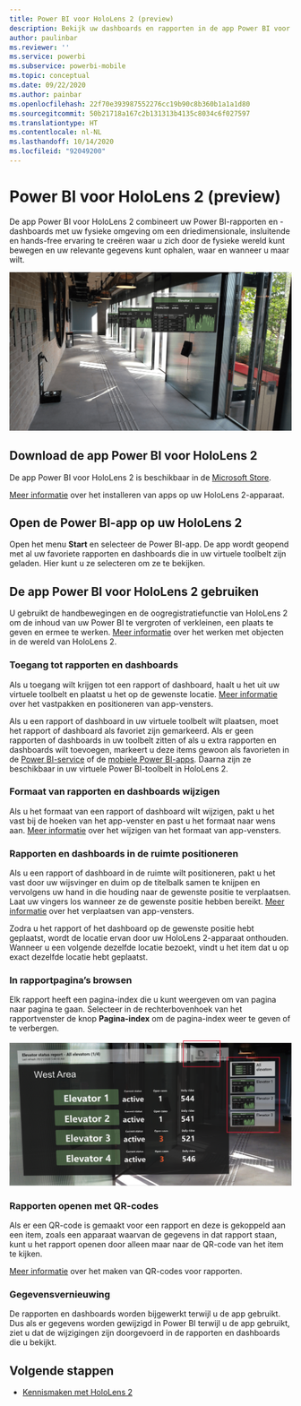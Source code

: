 ```yaml
---
title: Power BI voor HoloLens 2 (preview)
description: Bekijk uw dashboards en rapporten in de app Power BI voor HoloLens 2.
author: paulinbar
ms.reviewer: ''
ms.service: powerbi
ms.subservice: powerbi-mobile
ms.topic: conceptual
ms.date: 09/22/2020
ms.author: painbar
ms.openlocfilehash: 22f70e393987552276cc19b90c8b360b1a1a1d80
ms.sourcegitcommit: 50b21718a167c2b131313b4135c8034c6f027597
ms.translationtype: HT
ms.contentlocale: nl-NL
ms.lasthandoff: 10/14/2020
ms.locfileid: "92049200"
---
```

# <a name="power-bi-for-hololens-2-preview"></a>Power BI voor HoloLens 2 (preview)
De app Power BI voor HoloLens 2 combineert uw Power BI-rapporten en -dashboards met uw fysieke omgeving om een driedimensionale, insluitende en hands-free ervaring te creëren waar u zich door de fysieke wereld kunt bewegen en uw relevante gegevens kunt ophalen, waar en wanneer u maar wilt.

![Afbeelding van HoloLens 2 met zwevende Power BI-rapporten.](media/mobile-hololens2-app/power-bi-hololens2-floating-reports.png)

## <a name="get-the-power-bi-app-for-hololens-2"></a>Download de app Power BI voor HoloLens 2 

De app Power BI voor HoloLens 2 is beschikbaar in de [Microsoft Store](https://go.microsoft.com/fwlink/?linkid=526478).

[Meer informatie](/hololens/holographic-store-apps) over het installeren van apps op uw HoloLens 2-apparaat.

## <a name="open-the-power-bi-app-on-your-hololens-2"></a>Open de Power BI-app op uw HoloLens 2

Open het menu **Start** en selecteer de Power BI-app. De app wordt geopend met al uw favoriete rapporten en dashboards die in uw virtuele toolbelt zijn geladen. Hier kunt u ze selecteren om ze te bekijken.

## <a name="using-the-power-bi-app-for-hololens-2"></a>De app Power BI voor HoloLens 2 gebruiken

U gebruikt de handbewegingen en de oogregistratiefunctie van HoloLens 2 om de inhoud van uw Power BI te vergroten of verkleinen, een plaats te geven en ermee te werken. [Meer informatie](/hololens/hololens2-basic-usage) over het werken met objecten in de wereld van HoloLens 2.

### <a name="access-reports-and-dashboards"></a>Toegang tot rapporten en dashboards

Als u toegang wilt krijgen tot een rapport of dashboard, haalt u het uit uw virtuele toolbelt en plaatst u het op de gewenste locatie. [Meer informatie](/hololens/hololens2-basic-usage#moving-holograms) over het vastpakken en positioneren van app-vensters.

Als u een rapport of dashboard in uw virtuele toolbelt wilt plaatsen, moet het rapport of dashboard als favoriet zijn gemarkeerd. Als er geen rapporten of dashboards in uw toolbelt zitten of als u extra rapporten en dashboards wilt toevoegen, markeert u deze items gewoon als favorieten in de [Power BI-service](../end-user-favorite.md) of de [mobiele Power BI-apps](mobile-apps-favorites.md). Daarna zijn ze beschikbaar in uw virtuele Power BI-toolbelt in HoloLens 2.

### <a name="resize-reports-and-dashboards"></a>Formaat van rapporten en dashboards wijzigen

Als u het formaat van een rapport of dashboard wilt wijzigen, pakt u het vast bij de hoeken van het app-venster en past u het formaat naar wens aan. [Meer informatie](/hololens/hololens2-basic-usage#resizing-holograms) over het wijzigen van het formaat van app-vensters.

### <a name="position-reports-and-dashboards-in-space"></a>Rapporten en dashboards in de ruimte positioneren

Als u een rapport of dashboard in de ruimte wilt positioneren, pakt u het vast door uw wijsvinger en duim op de titelbalk samen te knijpen en vervolgens uw hand in die houding naar de gewenste positie te verplaatsen. Laat uw vingers los wanneer ze de gewenste positie hebben bereikt. [Meer informatie](/hololens/hololens2-basic-usage#moving-holograms) over het verplaatsen van app-vensters.

Zodra u het rapport of het dashboard op de gewenste positie hebt geplaatst, wordt de locatie ervan door uw HoloLens 2-apparaat onthouden. Wanneer u een volgende dezelfde locatie bezoekt, vindt u het item dat u op exact dezelfde locatie hebt geplaatst.

### <a name="browse-report-pages"></a>In rapportpagina’s browsen

Elk rapport heeft een pagina-index die u kunt weergeven om van pagina naar pagina te gaan. Selecteer in de rechterbovenhoek van het rapportvenster de knop **Pagina-index** om de pagina-index weer te geven of te verbergen.

![Afbeelding van de pagina-index van een rapport in Power BI voor HoloLens 2](media/mobile-hololens2-app/power-bi-hololens2-browse-report-pages.png)

### <a name="open-reports-with-qr-codes"></a>Rapporten openen met QR-codes

Als er een QR-code is gemaakt voor een rapport en deze is gekoppeld aan een item, zoals een apparaat waarvan de gegevens in dat rapport staan, kunt u het rapport openen door alleen maar naar de QR-code van het item te kijken.

[Meer informatie](../../create-reports/service-create-qr-code-for-report.md) over het maken van QR-codes voor rapporten.

### <a name="data-refresh"></a>Gegevensvernieuwing

De rapporten en dashboards worden bijgewerkt terwijl u de app gebruikt. Dus als er gegevens worden gewijzigd in Power BI terwijl u de app gebruikt, ziet u dat de wijzigingen zijn doorgevoerd in de rapporten en dashboards die u bekijkt.

## <a name="next-steps"></a>Volgende stappen

* [Kennismaken met HoloLens 2](/hololens/hololens2-basic-usage)